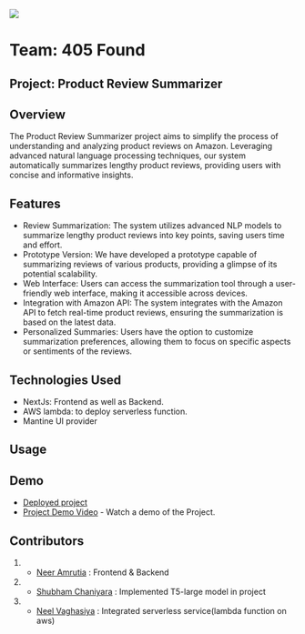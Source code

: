 ![](https://avatars.githubusercontent.com/u/79146003?s=64&v=4)

# Team: 405 Found
## Project: Product Review Summarizer

## Overview

The Product Review Summarizer project aims to simplify the process of understanding and analyzing product reviews on Amazon. Leveraging advanced natural language processing techniques, our system automatically summarizes lengthy product reviews, providing users with concise and informative insights.

## Features

- Review Summarization: The system utilizes advanced NLP models to summarize lengthy product reviews into key points, saving users time and effort.
- Prototype Version: We have developed a prototype capable of summarizing reviews of various products, providing a glimpse of its potential scalability.
- Web Interface: Users can access the summarization tool through a user-friendly web interface, making it accessible across devices.
- Integration with Amazon API: The system integrates with the Amazon API to fetch real-time product reviews, ensuring the summarization is based on the latest data.
- Personalized Summaries: Users have the option to customize summarization preferences, allowing them to focus on specific aspects or sentiments of the reviews.


## Technologies Used

- NextJs: Frontend as well as Backend.
- AWS lambda: to deploy serverless function.
- Mantine UI provider 

## Usage

## Demo
- [Deployed project](https://summarizer-ecru.vercel.app)
- [Project Demo Video](https://youtu.be/lgrpNCssips) - Watch a demo of the Project.

## Contributors
1. - [Neer Amrutia](https://github.com/neeramrutia) : Frontend & Backend
2. - [Shubham Chaniyara](https://github.com/shubhamchaniyara) : Implemented T5-large model in project
3. - [Neel Vaghasiya](https://github.com/neel-03/) : Integrated serverless service(lambda function on aws)

